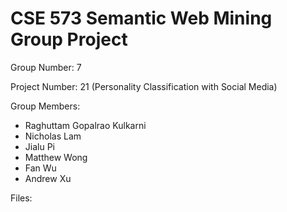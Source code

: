 # CSE 573 Semantic Web Mining Group Project
Group Number: 7

Project Number: 21 (Personality Classification with Social Media)

<space>

Group Members:
- Raghuttam Gopalrao Kulkarni
-	Nicholas Lam
-	Jialu Pi
-	Matthew Wong
-	Fan Wu
-	Andrew Xu


Files:
